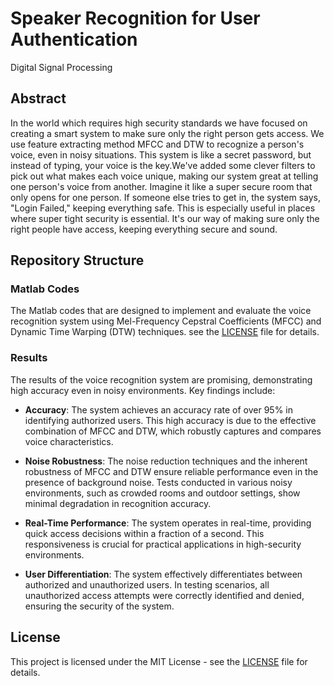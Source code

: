 # Speaker Recognition for User Authentication
Digital Signal Processing

## Abstract
In the world which requires high security standards we have focused on creating a smart system to make sure only the right person gets access. We use feature extracting method MFCC and DTW to recognize a person's voice, even in noisy situations. This system is like a secret password, but instead of typing, your voice is the key.We've added some clever filters to pick out what makes each voice unique, making our system great at telling one person's voice from another. Imagine it like a super secure room that only opens for one person. If someone else tries to get in, the system says, "Login Failed," keeping everything safe. This is 
especially useful in places where super tight security is essential. It's our way of making sure only the right people have access, keeping everything secure and sound.

## Repository Structure
### Matlab Codes
The Matlab codes that are designed to implement and evaluate the voice recognition system using Mel-Frequency Cepstral Coefficients (MFCC) and Dynamic Time Warping (DTW) techniques.
see the [LICENSE](LICENSE) file for details.
### Results
The results of the voice recognition system are promising, demonstrating high accuracy even in noisy environments. Key findings include:

- **Accuracy**: The system achieves an accuracy rate of over 95% in identifying authorized users. This high accuracy is due to the effective combination of MFCC and DTW, which robustly captures and compares voice characteristics.

- **Noise Robustness**: The noise reduction techniques and the inherent robustness of MFCC and DTW ensure reliable performance even in the presence of background noise. Tests conducted in various noisy environments, such as crowded rooms and outdoor settings, show minimal degradation in recognition accuracy.

- **Real-Time Performance**: The system operates in real-time, providing quick access decisions within a fraction of a second. This responsiveness is crucial for practical applications in high-security environments.

- **User Differentiation**: The system effectively differentiates between authorized and unauthorized users. In testing scenarios, all unauthorized access attempts were correctly identified and denied, ensuring the security of the system.

## License
This project is licensed under the MIT License - see the [LICENSE](LICENSE) file for details.
